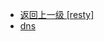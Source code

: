 - [返回上一级 [resty]](page/服务部署/Nginx/模板/nginx-1.24.0/Openresty/openresty-1.21.4.3-win64/lualib/resty/)
- [dns](page/服务部署/Nginx/模板/nginx-1.24.0/Openresty/openresty-1.21.4.3-win64/lualib/resty/dns/)

